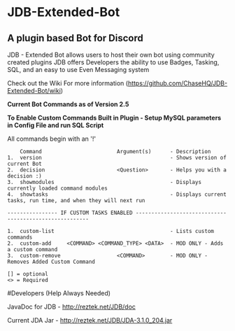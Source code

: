 # JDB-Extended-Bot

## A plugin based Bot for Discord
JDB - Extended Bot allows users to host their own bot using community created plugins
JDB offers Developers the ability to use Badges, Tasking, SQL, and an easy to use Even Messaging system

Check out the Wiki For more information (https://github.com/ChaseHQ/JDB-Extended-Bot/wiki)

**Current Bot Commands as of Version 2.5** 

**To Enable Custom Commands Built in Plugin - Setup MySQL parameters in Config File and run SQL Script**

All commands begin with an '!'

        Command                        Argument(s)      - Description
    1.  version                                         - Shows version of current Bot
    2.  decision                       <Question>       - Helps you with a decision :)
    3.  showmodules                                     - Displays currently loaded command modules
    4.  showtasks                                       - Displays current tasks, run time, and when they will next run
    
    ---------------- IF CUSTOM TASKS ENABLED -------------------------------------------------------
     
    1.  custom-list                                     - Lists custom commands
    2.  custom-add     <COMMAND> <COMMAND_TYPE> <DATA>  - MOD ONLY - Adds a custom command
    3.  custom-remove                  <COMMAND>        - MOD ONLY - Removes Added Custom Command

    [] = optional
    <> = Required

#Developers (Help Always Needed)

JavaDoc for JDB - http://reztek.net/JDB/doc

Current JDA Jar - http://reztek.net/JDB/JDA-3.1.0_204.jar 
